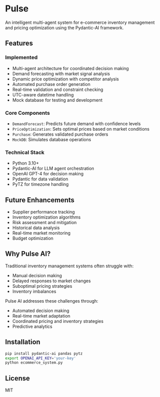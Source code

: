 # Pulse

An intelligent multi-agent system for e-commerce inventory management and pricing optimization using the Pydantic-AI framework.

## Features

### Implemented
- Multi-agent architecture for coordinated decision making
- Demand forecasting with market signal analysis
- Dynamic price optimization with competitor analysis
- Automated purchase order generation
- Real-time validation and constraint checking
- UTC-aware datetime handling
- Mock database for testing and development

### Core Components
- `DemandForecast`: Predicts future demand with confidence levels
- `PriceOptimization`: Sets optimal prices based on market conditions
- `Purchase`: Generates validated purchase orders
- `MockDB`: Simulates database operations

### Technical Stack
- Python 3.10+
- Pydantic-AI for LLM agent orchestration
- OpenAI GPT-4 for decision making
- Pydantic for data validation
- PyTZ for timezone handling

## Future Enhancements
- Supplier performance tracking
- Inventory optimization algorithms
- Risk assessment and mitigation
- Historical data analysis
- Real-time market monitoring
- Budget optimization

## Why Pulse AI?

Traditional inventory management systems often struggle with:
- Manual decision making
- Delayed responses to market changes
- Suboptimal pricing strategies
- Inventory imbalances

Pulse AI addresses these challenges through:
- Automated decision making
- Real-time market adaptation
- Coordinated pricing and inventory strategies
- Predictive analytics

## Installation
```bash
pip install pydantic-ai pandas pytz
export OPENAI_API_KEY='your-key'
python ecommerce_system.py
```

## License
MIT